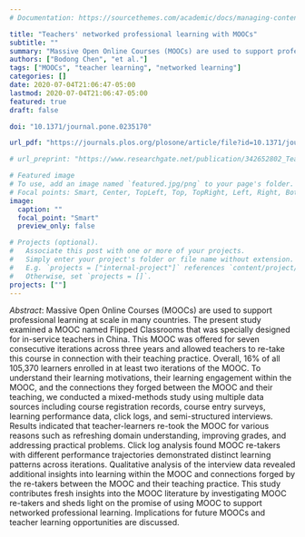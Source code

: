 ```yaml
---
# Documentation: https://sourcethemes.com/academic/docs/managing-content/

title: "Teachers' networked professional learning with MOOCs"
subtitle: ""
summary: "Massive Open Online Courses (MOOCs) are used to support professional learning at scale in many countries. This study examined a MOOC named Flipped Classrooms that was specially designed for in-service teachers in China."
authors: ["Bodong Chen", "et al."]
tags: ["MOOCs", "teacher learning", "networked learning"]
categories: []
date: 2020-07-04T21:06:47-05:00
lastmod: 2020-07-04T21:06:47-05:00
featured: true
draft: false

doi: "10.1371/journal.pone.0235170"

url_pdf: "https://journals.plos.org/plosone/article/file?id=10.1371/journal.pone.0235170&type=printable"

# url_preprint: "https://www.researchgate.net/publication/342652802_Teachers%27_networked_professional_learning_with_MOOCs"

# Featured image
# To use, add an image named `featured.jpg/png` to your page's folder.
# Focal points: Smart, Center, TopLeft, Top, TopRight, Left, Right, BottomLeft, Bottom, BottomRight.
image:
  caption: ""
  focal_point: "Smart"
  preview_only: false

# Projects (optional).
#   Associate this post with one or more of your projects.
#   Simply enter your project's folder or file name without extension.
#   E.g. `projects = ["internal-project"]` references `content/project/deep-learning/index.md`.
#   Otherwise, set `projects = []`.
projects: [""]
---
```



*Abstract*: Massive Open Online Courses (MOOCs) are used to support professional learning at scale in many countries. The present study examined a MOOC named Flipped Classrooms that was specially designed for in-service teachers in China. This MOOC was offered for seven consecutive iterations across three years and allowed teachers to re-take this course in connection with their teaching practice. Overall, 16% of all 105,370 learners enrolled in at least two iterations of the MOOC. To understand their learning motivations, their learning engagement within the MOOC, and the connections they forged between the MOOC and their teaching, we conducted a mixed-methods study using multiple data sources including course registration records, course entry surveys, learning performance data, click logs, and semi-structured interviews. Results indicated that teacher-learners re-took the MOOC for various reasons such as refreshing domain understanding, improving grades, and addressing practical problems. Click log analysis found MOOC re-takers with different performance trajectories demonstrated distinct learning patterns across iterations. Qualitative analysis of the interview data revealed additional insights into learning within the MOOC and connections forged by the re-takers between the MOOC and their teaching practice. This study contributes fresh insights into the MOOC literature by investigating MOOC re-takers and sheds light on the promise of using MOOC to support networked professional learning. Implications for future MOOCs and teacher learning opportunities are discussed.